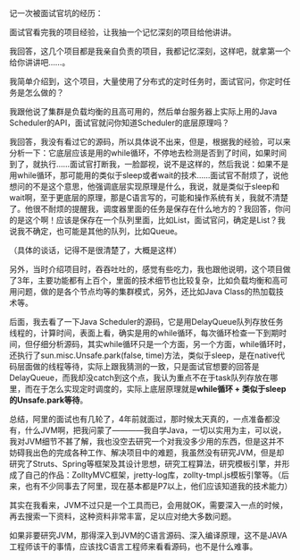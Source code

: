 记一次被面试官坑的经历：

面试官看完我的项目经验，让我抽一个记忆深刻的项目给他讲讲。

我回答，这几个项目都是我亲自负责的项目，我都记忆深刻，这样吧，就拿第一个给你讲讲吧……。

我简单介绍到，这个项目，大量使用了分布式的定时任务时，面试官问，你定时任务是怎么做的？

我跟他说了集群是负载均衡的且高可用的，然后单台服务器上实际上用的Java Scheduler的API，面试官就问你知道Scheduler的底层原理吗？

我回答，我没有看过它的源码，所以具体说不出来，但是，根据我的经验，可以来分析一下：它底层应该是用的while循环，不停地去检测是否到了时间，如果时间到了，就执行……面试官打断我，一脸鄙视，说不是这样的，然后我说：如果不是用while循环，那可能用的类似于sleep或者wait的技术……面试官不耐烦了，说他想问的不是这个意思，他强调底层实现原理是什么，我说，就是类似于sleep和wait啊，至于更底层的原理，那是C语言写的，可能和操作系统有关，我就不清楚了。他很不耐烦的提醒我，调度器里面的任务是保存在什么地方的？我回答，你问的是这个啊！应该是保存在一个队列里面，比如List，面试官问，确定是List？我说我不确定，也可能是其他的队列，比如Queue。

（具体的谈话，记得不是很清楚了，大概是这样）

另外，当时介绍项目时，吞吞吐吐的，感觉有些吃力，我也跟他说明，这个项目做了3年，主要功能都有上百个，里面的技术细节也比较复杂，比如负载均衡和高可用问题，做的是各个节点均等的集群模式，另外，还比如Java Class的热加载技术等。

后面，我去看了一下Java Scheduler的源码，它是用DelayQueue队列存放任务线程的，计算时间，表面上看，确实是用的while循环，每次循环检查一下到期时间，但仔细分析源码，其实while循环只是一个方面，另一个方面，while循环时，还执行了sun.misc.Unsafe.park(false, time)方法，类似于sleep，是在native代码层面做的线程等待，实际上跟我猜测的一致，只是面试官想要的回答是DelayQueue，而我却没catch到这个点，我认为重点不在于task队列存放在哪里，而在于怎么实现定时调度的，实际上底层原理就是**while循环 + 类似于sleep的Unsafe.park等待**。

总结，阿里的面试也有几轮了，4年前就面过，那时候太天真的，一点准备都没有，什么JVM啊，把我问蒙了————我自学Java，一切以实用为主，可以说，我对JVM细节不甚了解，我也没空去研究一个对我没多少用的东西，但是这并不妨碍我出色的完成各种工作、解决项目中的难题，我虽然没有研究JVM，但是却研究了Struts、Spring等框架及其设计思想，研究工程算法，研究模板引擎，并形成了自己的作品：ZolltyMVC框架，jretty-log库，zollty-tmpl.js模板引擎等。（后来，也有不少同事去了阿里，现在基本都是P7以上，他们应该知道我的技术能力）

其实在我看来，JVM不过只是一个工具而已，会用就OK，需要深入一点的时候，再去搜索一下资料，这种资料非常丰富，足以应对绝大多数问题。

如果非要研究JVM，那得深入到JVM的C语言源码、深入编译原理，这不是JAVA工程师该干的事情，应该找C语言工程师来看看源码，也不是什么难事。
